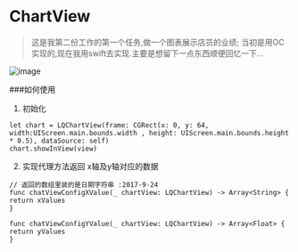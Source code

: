 # ChartView
>这是我第二份工作的第一个任务,做一个图表展示店员的业绩;
当初是用OC实现的,现在我用swift去实现.主要是想留下一点东西顺便回忆一下...

![image](https://github.com/liuqing520it/ChartView/raw/master/demo.gif)

###如何使用

1. 初始化
```
let chart = LQChartView(frame: CGRect(x: 0, y: 64, width:UIScreen.main.bounds.width , height: UIScreen.main.bounds.height * 0.5), dataSource: self)
chart.showInView(view)
```
2. 实现代理方法返回 x轴及y轴对应的数据
```
// 返回的数组里装的是日期字符串 :2017-9-24
func chatViewConfigXValue(_ chartView: LQChartView) -> Array<String> {
return xValues
}

func chatViewConfigYValue(_ chartView: LQChartView) -> Array<Float> {
return yValues
}

```

